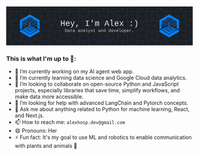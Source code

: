 ![Banner Image](https://github.com/alexhosp/alexhosp/blob/main/banner-image.png)

### This is what I'm up to 🤙: 

- 🔭 I’m currently working on my AI agent web app.
- 🌱 I’m currently learning data science and Google Cloud data analytics.
- 👭 I’m looking to collaborate on open-source Python and JavaScript projects, especially libraries that save time, simplify workflows, and make data more accessible.
- 🤔 I’m looking for help with advanced LangChain and Pytorch concepts.
- 💬 Ask me about anything related to Python for machine learning, React, and Next.js.
- 📫 How to reach me: `alexhosp.dev@gmail.com`
- 😄 Pronouns: Her
- ⚡ Fun fact: It's my goal to use ML and robotics to enable communication with plants and animals 🌱
